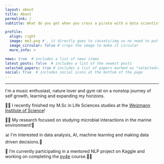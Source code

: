 ```yaml
---
layout: about
title: About
permalink: /
subtitle: What do you get when you cross a pirate with a data scientist? Someone who specializes in Rrrr

profile:
  align: right
  image: me3.png # , it directly goes to /assets/img so no need to put the entire path
  image_circular: false # crops the image to make it circular
  more_info: >

news: true  # includes a list of news items
latest_posts: false  # includes a list of the newest posts
selected_papers: true # includes a list of papers marked as "selected={true}"
social: true  # includes social icons at the bottom of the page
---
```


***

I'm a music enthusiast, nature lover and gym rat on a nonstop journey of self growth, learning and expanding my horizons.

 :man_student: I recently finished my M\.Sc in Life Sciences studies at the [Weizmann Institute of Science](https://weizmann.ac.il/)!  <br/>

 :man_scientist: My research focused on studying microbial interactions in the marine environment!:microbe:  <br/>

 :bar_chart: I'm interested in data analysis, AI, machine learning and making data driven decisions.:robot: <br/> 

 🔭 I’m currently participating in a mentored NLP project on Kaggle and working on completing the [py4e](www.py4e.com) course.:man_technologist: <br/>

